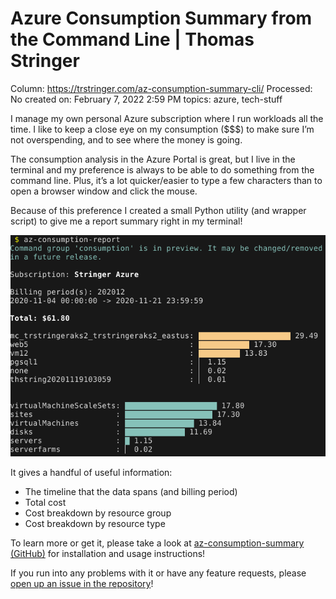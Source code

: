 # Azure Consumption Summary from the Command Line | Thomas Stringer

Column: https://trstringer.com/az-consumption-summary-cli/
Processed: No
created on: February 7, 2022 2:59 PM
topics: azure, tech-stuff

I manage my own personal Azure subscription where I run workloads all the time. I like to keep a close eye on my consumption ($$$) to make sure I’m not overspending, and to see where the money is going.

The consumption analysis in the Azure Portal is great, but I live in the terminal and my preference is always to be able to do something from the command line. Plus, it’s a lot quicker/easier to type a few characters than to open a browser window and click the mouse.

Because of this preference I created a small Python utility (and wrapper script) to give me a report summary right in my terminal!

![](Azure%20Consumption%20Summary%20from%20the%20Command%20Line%20Th%201e1065eeaf2a4f59833431f0bdf91f49/az-consumption-report.png)

It gives a handful of useful information:

- The timeline that the data spans (and billing period)
- Total cost
- Cost breakdown by resource group
- Cost breakdown by resource type

To learn more or get it, please take a look at [az-consumption-summary (GitHub)](https://github.com/trstringer/az-consumption-summary) for installation and usage instructions!

If you run into any problems with it or have any feature requests, please [open up an issue in the repository](https://github.com/trstringer/az-consumption-summary/issues)!